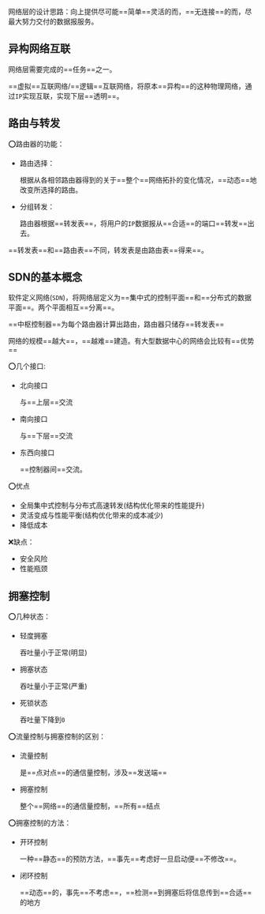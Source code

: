 网络层的设计思路：向上提供尽可能==简单==灵活的而，==无连接==的而，尽最大努力交付的数据报服务。





## 异构网络互联

网络层需要完成的==任务==之一。

==虚拟==互联网络/==逻辑==互联网络，将原本==异构==的这种物理网络，通过`IP`实现互联，实现下层==透明==。



## 路由与转发

:o:路由器的功能：

- 路由选择：

  根据从各相邻路由器得到的关于==整个==网络拓扑的变化情况，==动态==地改变所选择的路由。

- 分组转发：

  路由器根据==转发表==，将用户的`IP`数据报从==合适==的端口==转发==出去。



==转发表==和==路由表==不同，转发表是由路由表==得来==。









## SDN的基本概念

软件定义网络(`SDN`)，将网络层定义为==集中式的控制平面==和==分布式的数据平面==。两个平面相互==分离==。

==中枢控制器==为每个路由器计算出路由，路由器只储存==转发表==

网络的规模==越大==，==越难==建造。有大型数据中心的网络会比较有==优势==

:o:几个接口:

- 北向接口

  与==上层==交流

- 南向接口

  与==下层==交流

- 东西向接口

  ==控制器间==交流。



:o:优点

- 全局集中式控制与分布式高速转发(结构优化带来的性能提升)
- 灵活变成与性能平衡(结构优化带来的成本减少)
- 降低成本

:x:缺点：

- 安全风险
- 性能瓶颈





## 拥塞控制

:o:几种状态：

- 轻度拥塞

  吞吐量小于正常(明显)

- 拥塞状态

  吞吐量小于正常(严重)

- 死锁状态

  吞吐量下降到`0`





:o:流量控制与拥塞控制的区别：

- 流量控制

  是==点对点==的通信量控制，涉及==发送端==

- 拥塞控制

  整个==网络==的通信量控制，==所有==结点





:o:拥塞控制的方法：

- 开环控制

  一种==静态==的预防方法，==事先==考虑好一旦启动便==不修改==。

- 闭环控制

  ==动态==的，事先==不考虑==，==检测==到拥塞后将信息传到==合适==的地方

